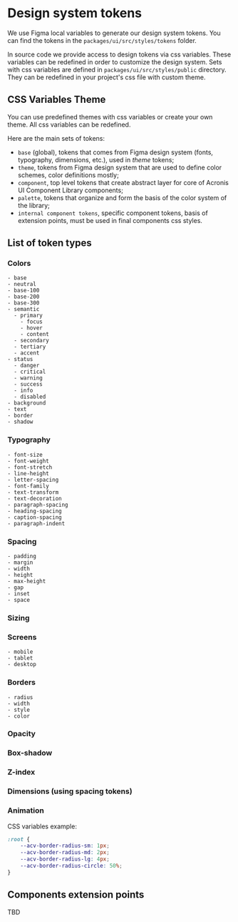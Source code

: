 # Design system tokens

We use Figma local variables to generate our design system tokens.
You can find the tokens in the `packages/ui/src/styles/tokens` folder.

In source code we provide access to design tokens via css variables.
These variables can be redefined in order to customize the design system.
Sets with css variables are defined in `packages/ui/src/styles/public` directory.
They can be redefined in your project's css file with custom theme.

## CSS Variables Theme

You can use predefined themes with css variables or create your own theme.
All css variables can be redefined.

Here are the main sets of tokens:

- `base` (global), tokens that comes from Figma design system (fonts, typography, dimensions, etc.), used in _theme_ tokens;
- `theme`, tokens from Figma design system that are used to define color schemes, color definitions mostly;
- `component`, top level tokens that create abstract layer for core of Acronis UI Component Library components;
- `palette`, tokens that organize and form the basis of the color system of the library;
- `internal component tokens`, specific component tokens, basis of extension points, must be used in final components css styles.

## List of token types

### Colors

    - base
    - neutral
    - base-100
    - base-200
    - base-300
    - semantic
      - primary
        - focus
        - hover
        - content
      - secondary
      - tertiary
      - accent
    - status
      - danger
      - critical
      - warning
      - success
      - info
      - disabled
    - background
    - text
    - border
    - shadow

### Typography

    - font-size
    - font-weight
    - font-stretch
    - line-height
    - letter-spacing
    - font-family
    - text-transform
    - text-decoration
    - paragraph-spacing
    - heading-spacing
    - caption-spacing
    - paragraph-indent

### Spacing

    - padding
    - margin
    - width
    - height
    - max-height
    - gap
    - inset
    - space

### Sizing

### Screens

    - mobile
    - tablet
    - desktop

### Borders

    - radius
    - width
    - style
    - color

### Opacity

### Box-shadow

### Z-index

### Dimensions (using spacing tokens)

### Animation

CSS variables example:

```css
:root {
    --acv-border-radius-sm: 1px;
    --acv-border-radius-md: 2px;
    --acv-border-radius-lg: 4px;
    --acv-border-radius-circle: 50%;
}
```

## Components extension points

TBD
